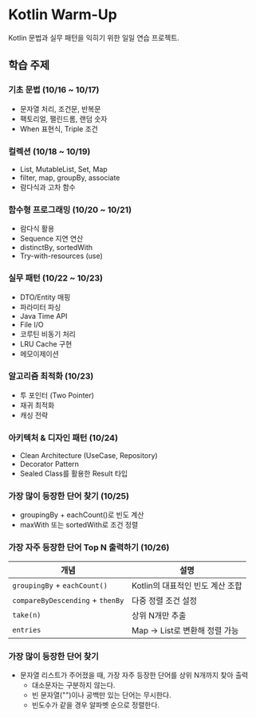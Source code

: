 # Kotlin Warm-Up

Kotlin 문법과 실무 패턴을 익히기 위한 일일 연습 프로젝트.

## 학습 주제

### 기초 문법 (10/16 ~ 10/17)
- 문자열 처리, 조건문, 반복문
- 팩토리얼, 팰린드롬, 랜덤 숫자
- When 표현식, Triple 조건

### 컬렉션 (10/18 ~ 10/19)
- List, MutableList, Set, Map
- filter, map, groupBy, associate
- 람다식과 고차 함수

### 함수형 프로그래밍 (10/20 ~ 10/21)
- 람다식 활용
- Sequence 지연 연산
- distinctBy, sortedWith
- Try-with-resources (use)

### 실무 패턴 (10/22 ~ 10/23)
- DTO/Entity 매핑
- 파라미터 파싱
- Java Time API
- File I/O
- 코루틴 비동기 처리
- LRU Cache 구현
- 메모이제이션

### 알고리즘 최적화 (10/23)
- 투 포인터 (Two Pointer)
- 재귀 최적화
- 캐싱 전략

### 아키텍처 & 디자인 패턴 (10/24)
- Clean Architecture (UseCase, Repository)
- Decorator Pattern
- Sealed Class를 활용한 Result 타입

### 가장 많이 등장한 단어 찾기 (10/25)
- groupingBy + eachCount()로 빈도 계산
- maxWith 또는 sortedWith로 조건 정렬

### 가장 자주 등장한 단어 Top N 출력하기 (10/26)

| 개념                               | 설명                    |
| -------------------------------- | --------------------- |
| `groupingBy` + `eachCount()`     | Kotlin의 대표적인 빈도 계산 조합 |
| `compareByDescending` + `thenBy` | 다중 정렬 조건 설정           |
| `take(n)`                        | 상위 N개만 추출             |
| `entries`                        | Map → List로 변환해 정렬 가능 |

### 가장 많이 등장한 단어 찾기
- 문자열 리스트가 주어졌을 때, 가장 자주 등장한 단어를 상위 N개까지 찾아 출력
  - 대소문자는 구분하지 않는다.
  - 빈 문자열("")이나 공백만 있는 단어는 무시한다.
  - 빈도수가 같을 경우 알파벳 순으로 정렬한다.

